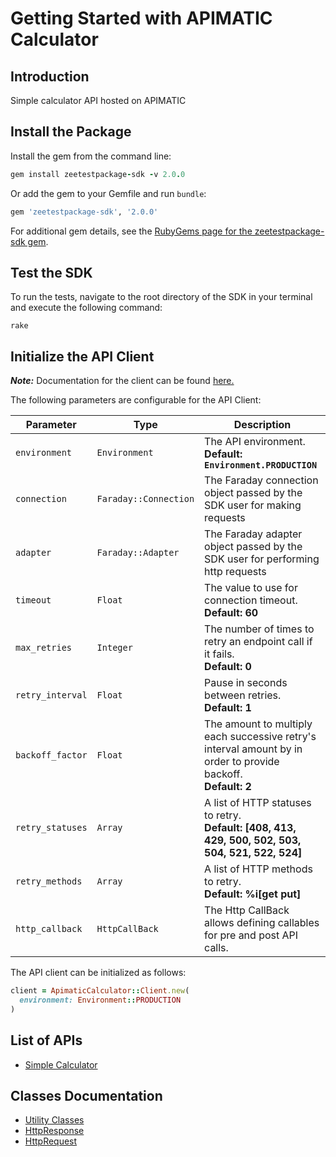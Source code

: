
# Getting Started with APIMATIC Calculator

## Introduction

Simple calculator API hosted on APIMATIC

## Install the Package

Install the gem from the command line:

```ruby
gem install zeetestpackage-sdk -v 2.0.0
```

Or add the gem to your Gemfile and run `bundle`:

```ruby
gem 'zeetestpackage-sdk', '2.0.0'
```

For additional gem details, see the [RubyGems page for the zeetestpackage-sdk gem](https://rubygems.org/gems/zeetestpackage-sdk/versions/2.0.0).

## Test the SDK

To run the tests, navigate to the root directory of the SDK in your terminal and execute the following command:

```
rake
```

## Initialize the API Client

**_Note:_** Documentation for the client can be found [here.](https://www.github.com/ZahraN444/zeetestpackage-ruby-sdk/tree/2.0.0/doc/client.md)

The following parameters are configurable for the API Client:

| Parameter | Type | Description |
|  --- | --- | --- |
| `environment` | `Environment` | The API environment. <br> **Default: `Environment.PRODUCTION`** |
| `connection` | `Faraday::Connection` | The Faraday connection object passed by the SDK user for making requests |
| `adapter` | `Faraday::Adapter` | The Faraday adapter object passed by the SDK user for performing http requests |
| `timeout` | `Float` | The value to use for connection timeout. <br> **Default: 60** |
| `max_retries` | `Integer` | The number of times to retry an endpoint call if it fails. <br> **Default: 0** |
| `retry_interval` | `Float` | Pause in seconds between retries. <br> **Default: 1** |
| `backoff_factor` | `Float` | The amount to multiply each successive retry's interval amount by in order to provide backoff. <br> **Default: 2** |
| `retry_statuses` | `Array` | A list of HTTP statuses to retry. <br> **Default: [408, 413, 429, 500, 502, 503, 504, 521, 522, 524]** |
| `retry_methods` | `Array` | A list of HTTP methods to retry. <br> **Default: %i[get put]** |
| `http_callback` | `HttpCallBack` | The Http CallBack allows defining callables for pre and post API calls. |

The API client can be initialized as follows:

```ruby
client = ApimaticCalculator::Client.new(
  environment: Environment::PRODUCTION
)
```

## List of APIs

* [Simple Calculator](https://www.github.com/ZahraN444/zeetestpackage-ruby-sdk/tree/2.0.0/doc/controllers/simple-calculator.md)

## Classes Documentation

* [Utility Classes](https://www.github.com/ZahraN444/zeetestpackage-ruby-sdk/tree/2.0.0/doc/utility-classes.md)
* [HttpResponse](https://www.github.com/ZahraN444/zeetestpackage-ruby-sdk/tree/2.0.0/doc/http-response.md)
* [HttpRequest](https://www.github.com/ZahraN444/zeetestpackage-ruby-sdk/tree/2.0.0/doc/http-request.md)

